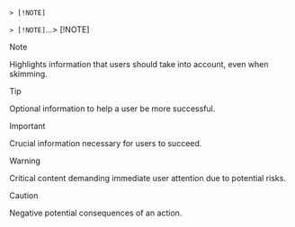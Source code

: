 ```
> [!NOTE]
```

`> [!NOTE]`...> [!NOTE]

> [!NOTE]  
> Highlights information that users should take into account,
> even when skimming.

> [!TIP]
> Optional information to help a user be more successful.

> [!IMPORTANT]  
> Crucial information necessary for users to succeed.

> [!WARNING]  
> Critical content demanding immediate user attention due to potential risks.

> [!CAUTION]
> Negative potential consequences of an action.
